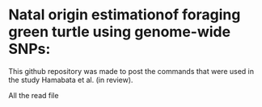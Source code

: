 #  Natal origin estimationof foraging green turtle using genome-wide SNPs:

This github repository was made to post the commands that were used in the study Hamabata et al. (in review).

All the read file 
